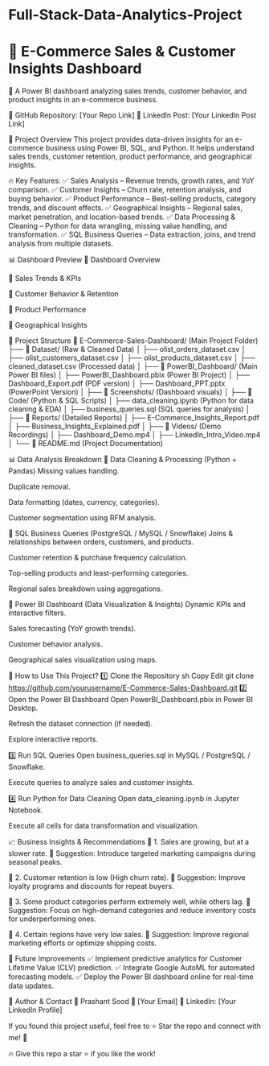 # Full-Stack-Data-Analytics-Project
# 🛒 E-Commerce Sales & Customer Insights Dashboard
🚀 A Power BI dashboard analyzing sales trends, customer behavior, and product insights in an e-commerce business.

🔗 GitHub Repository: [Your Repo Link]
🔗 LinkedIn Post: [Your LinkedIn Post Link]

📌 Project Overview
This project provides data-driven insights for an e-commerce business using Power BI, SQL, and Python.
It helps understand sales trends, customer retention, product performance, and geographical insights.

🔥 Key Features:
✅ Sales Analysis – Revenue trends, growth rates, and YoY comparison.
✅ Customer Insights – Churn rate, retention analysis, and buying behavior.
✅ Product Performance – Best-selling products, category trends, and discount effects.
✅ Geographical Insights – Regional sales, market penetration, and location-based trends.
✅ Data Processing & Cleaning – Python for data wrangling, missing value handling, and transformation.
✅ SQL Business Queries – Data extraction, joins, and trend analysis from multiple datasets.

📊 Dashboard Preview
🔹 Dashboard Overview

🔹 Sales Trends & KPIs

🔹 Customer Behavior & Retention

🔹 Product Performance

🔹 Geographical Insights

📂 Project Structure
📂 E-Commerce-Sales-Dashboard/ (Main Project Folder)
├── 📂 Dataset/ (Raw & Cleaned Data)
│ ├── olist_orders_dataset.csv
│ ├── olist_customers_dataset.csv
│ ├── olist_products_dataset.csv
│ ├── cleaned_dataset.csv (Processed data)
│
├── 📂 PowerBI_Dashboard/ (Main Power BI files)
│ ├── PowerBI_Dashboard.pbix (Power BI Project)
│ ├── Dashboard_Export.pdf (PDF version)
│ ├── Dashboard_PPT.pptx (PowerPoint Version)
│ ├── 📂 Screenshots/ (Dashboard visuals)
│
├── 📂 Code/ (Python & SQL Scripts)
│ ├── data_cleaning.ipynb (Python for data cleaning & EDA)
│ ├── business_queries.sql (SQL queries for analysis)
│
├── 📂 Reports/ (Detailed Reports)
│ ├── E-Commerce_Insights_Report.pdf
│ ├── Business_Insights_Explained.pdf
│
├── 📂 Videos/ (Demo Recordings)
│ ├── Dashboard_Demo.mp4
│ ├── LinkedIn_Intro_Video.mp4
│
└── 📜 README.md (Project Documentation)

📊 Data Analysis Breakdown
🔹 Data Cleaning & Processing (Python + Pandas)
Missing values handling.

Duplicate removal.

Data formatting (dates, currency, categories).

Customer segmentation using RFM analysis.

🔹 SQL Business Queries (PostgreSQL / MySQL / Snowflake)
Joins & relationships between orders, customers, and products.

Customer retention & purchase frequency calculation.

Top-selling products and least-performing categories.

Regional sales breakdown using aggregations.

🔹 Power BI Dashboard (Data Visualization & Insights)
Dynamic KPIs and interactive filters.

Sales forecasting (YoY growth trends).

Customer behavior analysis.

Geographical sales visualization using maps.

📌 How to Use This Project?
1️⃣ Clone the Repository
sh
Copy
Edit
git clone https://github.com/yourusername/E-Commerce-Sales-Dashboard.git
2️⃣ Open the Power BI Dashboard
Open PowerBI_Dashboard.pbix in Power BI Desktop.

Refresh the dataset connection (if needed).

Explore interactive reports.

3️⃣ Run SQL Queries
Open business_queries.sql in MySQL / PostgreSQL / Snowflake.

Execute queries to analyze sales and customer insights.

4️⃣ Run Python for Data Cleaning
Open data_cleaning.ipynb in Jupyter Notebook.

Execute all cells for data transformation and visualization.

📈 Business Insights & Recommendations
📌 1. Sales are growing, but at a slower rate.
🔹 Suggestion: Introduce targeted marketing campaigns during seasonal peaks.

📌 2. Customer retention is low (High churn rate).
🔹 Suggestion: Improve loyalty programs and discounts for repeat buyers.

📌 3. Some product categories perform extremely well, while others lag.
🔹 Suggestion: Focus on high-demand categories and reduce inventory costs for underperforming ones.

📌 4. Certain regions have very low sales.
🔹 Suggestion: Improve regional marketing efforts or optimize shipping costs.

🚀 Future Improvements
✅ Implement predictive analytics for Customer Lifetime Value (CLV) prediction.
✅ Integrate Google AutoML for automated forecasting models.
✅ Deploy the Power BI dashboard online for real-time data updates.

📌 Author & Contact
👤 Prashant Sood
📧 [Your Email]
🔗 LinkedIn: [Your LinkedIn Profile]

If you found this project useful, feel free to ⭐ Star the repo and connect with me! 🚀

🔥 Give this repo a star ⭐ if you like the work!
